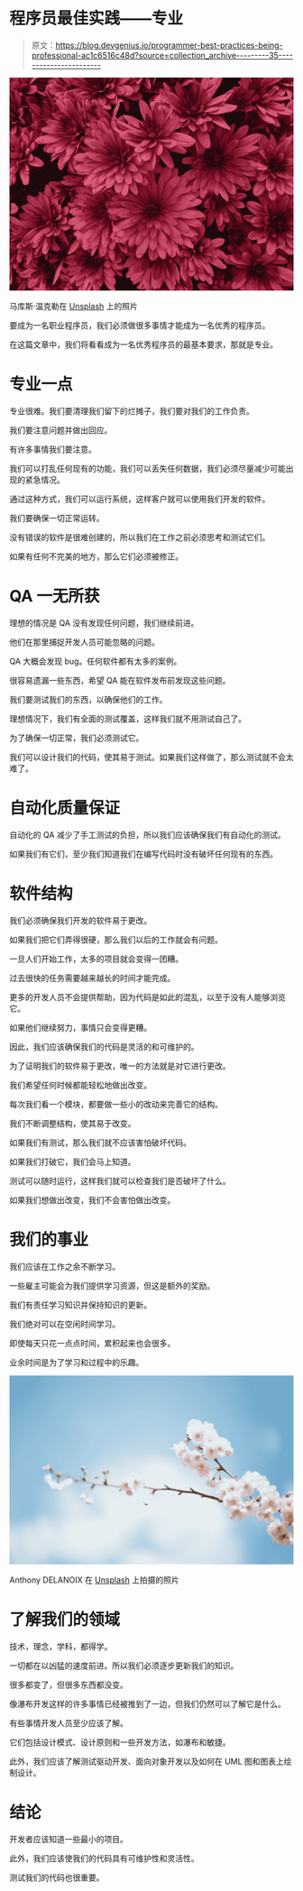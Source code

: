 # 程序员最佳实践——专业

> 原文：<https://blog.devgenius.io/programmer-best-practices-being-professional-ac1c6516c48d?source=collection_archive---------35----------------------->

![](img/3d800038385dce6a91271ee198b49d93.png)

马库斯·温克勒在 [Unsplash](https://unsplash.com?utm_source=medium&utm_medium=referral) 上的照片

要成为一名职业程序员，我们必须做很多事情才能成为一名优秀的程序员。

在这篇文章中，我们将看看成为一名优秀程序员的最基本要求，那就是专业。

# 专业一点

专业很难。我们要清理我们留下的烂摊子，我们要对我们的工作负责。

我们要注意问题并做出回应。

有许多事情我们要注意。

我们可以打乱任何现有的功能，我们可以丢失任何数据，我们必须尽量减少可能出现的紧急情况。

通过这种方式，我们可以运行系统，这样客户就可以使用我们开发的软件。

我们要确保一切正常运转。

没有错误的软件是很难创建的，所以我们在工作之前必须思考和测试它们。

如果有任何不完美的地方，那么它们必须被修正。

# QA 一无所获

理想的情况是 QA 没有发现任何问题，我们继续前进。

他们在那里捕捉开发人员可能忽略的问题。

QA 大概会发现 bug。任何软件都有太多的案例。

很容易遗漏一些东西，希望 QA 能在软件发布前发现这些问题。

我们要测试我们的东西，以确保他们的工作。

理想情况下，我们有全面的测试覆盖，这样我们就不用测试自己了。

为了确保一切正常，我们必须测试它。

我们可以设计我们的代码，使其易于测试。如果我们这样做了，那么测试就不会太难了。

# 自动化质量保证

自动化的 QA 减少了手工测试的负担，所以我们应该确保我们有自动化的测试。

如果我们有它们，至少我们知道我们在编写代码时没有破坏任何现有的东西。

# 软件结构

我们必须确保我们开发的软件易于更改。

如果我们把它们弄得很硬，那么我们以后的工作就会有问题。

一旦人们开始工作，太多的项目就会变得一团糟。

过去很快的任务需要越来越长的时间才能完成。

更多的开发人员不会提供帮助，因为代码是如此的混乱，以至于没有人能够浏览它。

如果他们继续努力，事情只会变得更糟。

因此，我们应该确保我们的代码是灵活的和可维护的。

为了证明我们的软件易于更改，唯一的方法就是对它进行更改。

我们希望任何时候都能轻松地做出改变。

每次我们看一个模块，都要做一些小的改动来完善它的结构。

我们不断调整结构，使其易于改变。

如果我们有测试，那么我们就不应该害怕破坏代码。

如果我们打破它，我们会马上知道。

测试可以随时运行，这样我们就可以检查我们是否破坏了什么。

如果我们想做出改变，我们不会害怕做出改变。

# 我们的事业

我们应该在工作之余不断学习。

一些雇主可能会为我们提供学习资源，但这是额外的奖励。

我们有责任学习知识并保持知识的更新。

我们绝对可以在空闲时间学习。

即使每天只花一点点时间，累积起来也会很多。

业余时间是为了学习和过程中的乐趣。

![](img/b2e64ce59f630ea60f0d244a5f678234.png)

Anthony DELANOIX 在 [Unsplash](https://unsplash.com?utm_source=medium&utm_medium=referral) 上拍摄的照片

# 了解我们的领域

技术，理念，学科，都得学。

一切都在以凶猛的速度前进。所以我们必须逐步更新我们的知识。

很多都变了，但很多东西都没变。

像瀑布开发这样的许多事情已经被推到了一边，但我们仍然可以了解它是什么。

有些事情开发人员至少应该了解。

它们包括设计模式、设计原则和一些开发方法，如瀑布和敏捷。

此外，我们应该了解测试驱动开发、面向对象开发以及如何在 UML 图和图表上绘制设计。

# 结论

开发者应该知道一些最小的项目。

此外，我们应该使我们的代码具有可维护性和灵活性。

测试我们的代码也很重要。